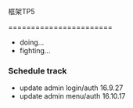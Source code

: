 框架TP5

=======================

- doing... 
- fighting...

### Schedule track

- update admin login/auth 16.9.27
- update admin menu/auth 16.10.17
